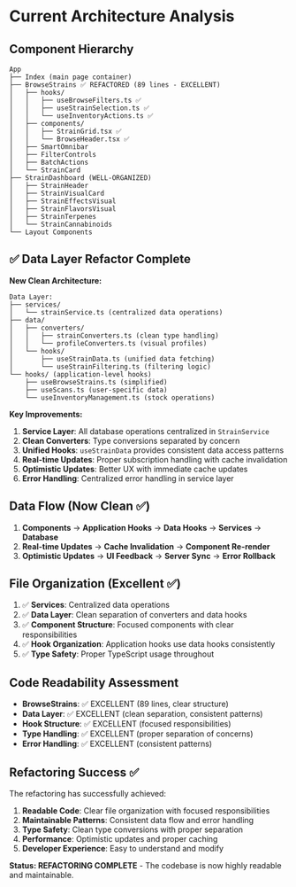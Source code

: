 
# Current Architecture Analysis

## Component Hierarchy
```
App
├── Index (main page container)
├── BrowseStrains ✅ REFACTORED (89 lines - EXCELLENT)
│   ├── hooks/
│   │   ├── useBrowseFilters.ts ✅
│   │   ├── useStrainSelection.ts ✅
│   │   └── useInventoryActions.ts ✅
│   ├── components/
│   │   ├── StrainGrid.tsx ✅
│   │   └── BrowseHeader.tsx ✅
│   ├── SmartOmnibar
│   ├── FilterControls
│   ├── BatchActions
│   └── StrainCard
├── StrainDashboard (WELL-ORGANIZED)
│   ├── StrainHeader
│   ├── StrainVisualCard
│   ├── StrainEffectsVisual
│   ├── StrainFlavorsVisual
│   ├── StrainTerpenes
│   └── StrainCannabinoids
└── Layout Components
```

## ✅ Data Layer Refactor Complete
**New Clean Architecture:**
```
Data Layer:
├── services/
│   └── strainService.ts (centralized data operations)
├── data/
│   ├── converters/
│   │   ├── strainConverters.ts (clean type handling)
│   │   └── profileConverters.ts (visual profiles)
│   └── hooks/
│       ├── useStrainData.ts (unified data fetching)
│       └── useStrainFiltering.ts (filtering logic)
└── hooks/ (application-level hooks)
    ├── useBrowseStrains.ts (simplified)
    ├── useScans.ts (user-specific data)
    └── useInventoryManagement.ts (stock operations)
```

**Key Improvements:**
1. **Service Layer**: All database operations centralized in `StrainService`
2. **Clean Converters**: Type conversions separated by concern
3. **Unified Hooks**: `useStrainData` provides consistent data access patterns
4. **Real-time Updates**: Proper subscription handling with cache invalidation
5. **Optimistic Updates**: Better UX with immediate cache updates
6. **Error Handling**: Centralized error handling in service layer

## Data Flow (Now Clean ✅)
1. **Components** → **Application Hooks** → **Data Hooks** → **Services** → **Database**
2. **Real-time Updates** → **Cache Invalidation** → **Component Re-render**
3. **Optimistic Updates** → **UI Feedback** → **Server Sync** → **Error Rollback**

## File Organization (Excellent ✅)
1. ✅ **Services**: Centralized data operations
2. ✅ **Data Layer**: Clean separation of converters and data hooks
3. ✅ **Component Structure**: Focused components with clear responsibilities
4. ✅ **Hook Organization**: Application hooks use data hooks consistently
5. ✅ **Type Safety**: Proper TypeScript usage throughout

## Code Readability Assessment
- **BrowseStrains**: ✅ EXCELLENT (89 lines, clear structure)
- **Data Layer**: ✅ EXCELLENT (clean separation, consistent patterns)
- **Hook Structure**: ✅ EXCELLENT (focused responsibilities)
- **Type Handling**: ✅ EXCELLENT (proper separation of concerns)
- **Error Handling**: ✅ EXCELLENT (consistent patterns)

## Refactoring Success ✅
The refactoring has successfully achieved:
1. **Readable Code**: Clear file organization with focused responsibilities
2. **Maintainable Patterns**: Consistent data flow and error handling
3. **Type Safety**: Clean type conversions with proper separation
4. **Performance**: Optimistic updates and proper caching
5. **Developer Experience**: Easy to understand and modify

**Status: REFACTORING COMPLETE** - The codebase is now highly readable and maintainable.
